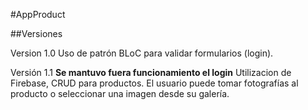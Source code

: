 #AppProduct

##Versiones

Version 1.0
Uso de patrón BLoC para validar formularios (login).

Versión 1.1
**Se mantuvo fuera funcionamiento el login**
Utilizacion de Firebase, CRUD para productos. El usuario puede tomar fotografías al producto o seleccionar una imagen desde su galería.
